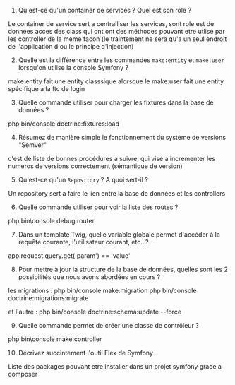 1. Qu'est-ce qu'un container de services ? Quel est son rôle ?

Le container de service sert a centralliser les services, sont role est de données acces des class qui ont ont des 
méthodes pouvant etre utlisé par les controller de la meme facon  (le  traintement ne sera qu'a un seul endroit de l'application
d'ou le principe d'injection)


2. Quelle est la différence entre les commandes `make:entity` et `make:user` lorsqu'on utilise la console Symfony ?

make:entity fait une entity classsique alorsque le make:user fait une entity spécifique a la ftc de login

3. Quelle commande utiliser pour charger les fixtures dans la base de données ?

php bin/console doctrine:fixtures:load


4. Résumez de manière simple le fonctionnement du système de versions "Semver"

c'est de liste de bonnes procédures a suivre, qui vise a incrementer les numeros de versions correctement (sémantique de version)

5. Qu'est-ce qu'un `Repository` ? A quoi sert-il ?

Un repository sert a faire le lien entre la base de données et les controllers


6. Quelle commande utiliser pour voir la liste des routes ?

php bin\console debug:router


7. Dans un template Twig, quelle variable globale permet d'accéder à la requête courante, l'utilisateur courant, etc...?

app.request.query.get('param') == 'value'

8. Pour mettre à jour la structure de la base de données, quelles sont les 2 possibilités que nous avons abordées en cours ?

les migrations :
php bin/console make:migration 
php bin/console doctrine:migrations:migrate

et l'autre : 
php bin/console doctrine:schema:update --force


9. Quelle commande permet de créer une classe de contrôleur ?

php bin\console make:controller

10. Décrivez succintement l'outil Flex de Symfony

Liste des packages pouvant etre installer dans un projet symfony  grace a composer 
